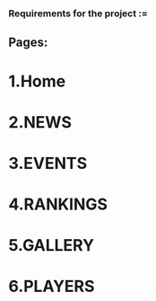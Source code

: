 ### Requirements for the project :=

## Pages:
# 1.Home
# 2.NEWS
# 3.EVENTS
# 4.RANKINGS
# 5.GALLERY
# 6.PLAYERS